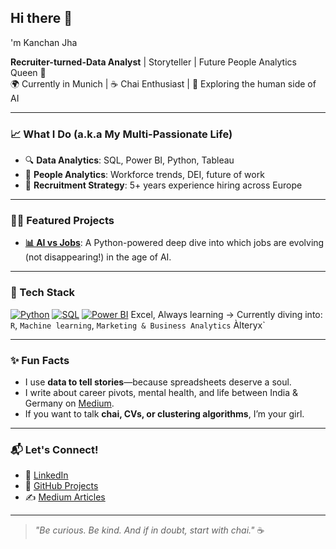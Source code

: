 ## Hi there 👋

'm Kanchan Jha

**Recruiter-turned-Data Analyst** | Storyteller | Future People Analytics Queen 👑  
🌍 Currently in Munich | ☕ Chai Enthusiast | 🤖 Exploring the human side of AI  

---

### 📈 What I Do (a.k.a My Multi-Passionate Life)

- 🔍 **Data Analytics**: SQL, Power BI, Python, Tableau  
- 🧠 **People Analytics**: Workforce trends, DEI, future of work  
- 💬 **Recruitment Strategy**: 5+ years experience hiring across Europe  
  

---

### 👩‍💻 Featured Projects

- [**📊 AI vs Jobs**](https://github.com/Kanchan123-byte/ai-vs-jobs): A Python-powered deep dive into which jobs are evolving (not disappearing!) in the age of AI.

---

### 🧪 Tech Stack

[![Python](https://img.shields.io/badge/-Python-3776AB?style=for-the-badge&logo=python&logoColor=white)](https://www.python.org/)
[![SQL](https://img.shields.io/badge/-SQL-003B57?style=for-the-badge&logo=postgresql&logoColor=white)](https://www.postgresql.org/)
[![Power BI](https://img.shields.io/badge/-Power%20BI-F2C811?style=for-the-badge&logo=powerbi&logoColor=black)](https://powerbi.microsoft.com/)
Excel, 
Always learning → Currently diving into: `R`, `Machine learning`, `Marketing & Business Analytics` Àlteryx`

---

### ✨ Fun Facts

- I use **data to tell stories**—because spreadsheets deserve a soul.
- I write about career pivots, mental health, and life between India & Germany on [Medium](https://medium.com/@kanchanjha30).
- If you want to talk **chai, CVs, or clustering algorithms**, I’m your girl.

---

### 📬 Let's Connect!

- 💼 [LinkedIn](https://www.linkedin.com/in/kanchanjha30)
- 🐍 [GitHub Projects](https://github.com/Kanchan123-byte)
- ✍️ [Medium Articles](https://medium.com/@kanchanjha30)

---

> _"Be curious. Be kind. And if in doubt, start with chai."_ ☕
